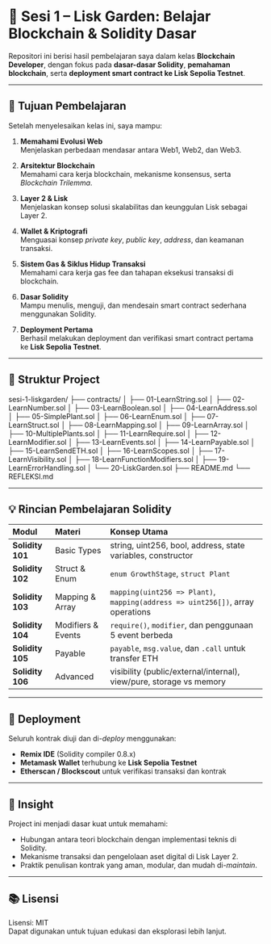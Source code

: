 # 🌱 Sesi 1 – Lisk Garden: Belajar Blockchain & Solidity Dasar

Repositori ini berisi hasil pembelajaran saya dalam kelas **Blockchain Developer**, dengan fokus pada **dasar-dasar Solidity**, **pemahaman blockchain**, serta **deployment smart contract ke Lisk Sepolia Testnet**.

---

## 🎯 Tujuan Pembelajaran

Setelah menyelesaikan kelas ini, saya mampu:

1. **Memahami Evolusi Web**  
   Menjelaskan perbedaan mendasar antara Web1, Web2, dan Web3.

2. **Arsitektur Blockchain**  
   Memahami cara kerja blockchain, mekanisme konsensus, serta *Blockchain Trilemma*.

3. **Layer 2 & Lisk**  
   Menjelaskan konsep solusi skalabilitas dan keunggulan Lisk sebagai Layer 2.

4. **Wallet & Kriptografi**  
   Menguasai konsep *private key*, *public key*, *address*, dan keamanan transaksi.

5. **Sistem Gas & Siklus Hidup Transaksi**  
   Memahami cara kerja gas fee dan tahapan eksekusi transaksi di blockchain.

6. **Dasar Solidity**  
   Mampu menulis, menguji, dan mendesain smart contract sederhana menggunakan Solidity.

7. **Deployment Pertama**  
   Berhasil melakukan deployment dan verifikasi smart contract pertama ke **Lisk Sepolia Testnet**.

---

## 🧩 Struktur Project

sesi-1-liskgarden/
├── contracts/
│ ├── 01-LearnString.sol
│ ├── 02-LearnNumber.sol
│ ├── 03-LearnBoolean.sol
│ ├── 04-LearnAddress.sol
│ ├── 05-SimplePlant.sol
│ ├── 06-LearnEnum.sol
│ ├── 07-LearnStruct.sol
│ ├── 08-LearnMapping.sol
│ ├── 09-LearnArray.sol
│ ├── 10-MultiplePlants.sol
│ ├── 11-LearnRequire.sol
│ ├── 12-LearnModifier.sol
│ ├── 13-LearnEvents.sol
│ ├── 14-LearnPayable.sol
│ ├── 15-LearnSendETH.sol
│ ├── 16-LearnScopes.sol
│ ├── 17-LearnVisibility.sol
│ ├── 18-LearnFunctionModifiers.sol
│ ├── 19-LearnErrorHandling.sol
│ └── 20-LiskGarden.sol
├── README.md
└── REFLEKSI.md


---

## 💡 Rincian Pembelajaran Solidity

| Modul | Materi | Konsep Utama |
| :---- | :------ | :------------ |
| **Solidity 101** | Basic Types | string, uint256, bool, address, state variables, constructor |
| **Solidity 102** | Struct & Enum | `enum GrowthStage`, `struct Plant` |
| **Solidity 103** | Mapping & Array | `mapping(uint256 => Plant)`, `mapping(address => uint256[])`, array operations |
| **Solidity 104** | Modifiers & Events | `require()`, `modifier`, dan penggunaan 5 event berbeda |
| **Solidity 105** | Payable | `payable`, `msg.value`, dan `.call` untuk transfer ETH |
| **Solidity 106** | Advanced | visibility (public/external/internal), view/pure, storage vs memory |

---

## 🚀 Deployment

Seluruh kontrak diuji dan di-*deploy* menggunakan:
- **Remix IDE** (Solidity compiler 0.8.x)
- **Metamask Wallet** terhubung ke **Lisk Sepolia Testnet**
- **Etherscan / Blockscout** untuk verifikasi transaksi dan kontrak

---

## 🧠 Insight

Project ini menjadi dasar kuat untuk memahami:
- Hubungan antara teori blockchain dengan implementasi teknis di Solidity.
- Mekanisme transaksi dan pengelolaan aset digital di Lisk Layer 2.
- Praktik penulisan kontrak yang aman, modular, dan mudah di-*maintain*.

---

## 📚 Lisensi

Lisensi: MIT  
Dapat digunakan untuk tujuan edukasi dan eksplorasi lebih lanjut.
